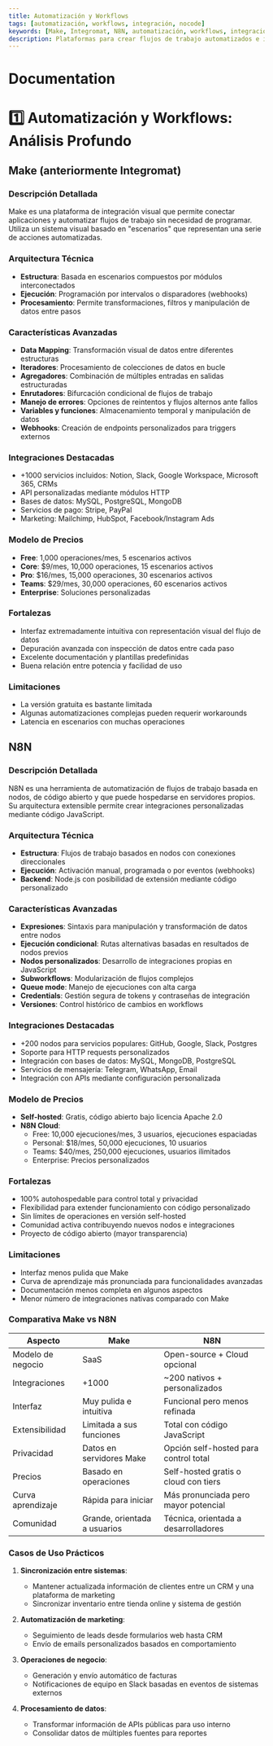 ```yaml
---
title: Automatización y Workflows
tags: [automatización, workflows, integración, nocode]
keywords: [Make, Integromat, N8N, automatización, workflows, integraciones, IFTTT, Zapier]
description: Plataformas para crear flujos de trabajo automatizados e integraciones entre aplicaciones sin necesidad de código complejo.
---
```


# Documentation

# 1️⃣ Automatización y Workflows: Análisis Profundo

## Make (anteriormente Integromat)

### Descripción Detallada
Make es una plataforma de integración visual que permite conectar aplicaciones y automatizar flujos de trabajo sin necesidad de programar. Utiliza un sistema visual basado en "escenarios" que representan una serie de acciones automatizadas.

### Arquitectura Técnica
* **Estructura**: Basada en escenarios compuestos por módulos interconectados
* **Ejecución**: Programación por intervalos o disparadores (webhooks)
* **Procesamiento**: Permite transformaciones, filtros y manipulación de datos entre pasos

### Características Avanzadas
* **Data Mapping**: Transformación visual de datos entre diferentes estructuras
* **Iteradores**: Procesamiento de colecciones de datos en bucle
* **Agregadores**: Combinación de múltiples entradas en salidas estructuradas
* **Enrutadores**: Bifurcación condicional de flujos de trabajo
* **Manejo de errores**: Opciones de reintentos y flujos alternos ante fallos
* **Variables y funciones**: Almacenamiento temporal y manipulación de datos
* **Webhooks**: Creación de endpoints personalizados para triggers externos

### Integraciones Destacadas
* +1000 servicios incluidos: Notion, Slack, Google Workspace, Microsoft 365, CRMs
* API personalizadas mediante módulos HTTP
* Bases de datos: MySQL, PostgreSQL, MongoDB
* Servicios de pago: Stripe, PayPal
* Marketing: Mailchimp, HubSpot, Facebook/Instagram Ads

### Modelo de Precios
* **Free**: 1,000 operaciones/mes, 5 escenarios activos
* **Core**: $9/mes, 10,000 operaciones, 15 escenarios activos
* **Pro**: $16/mes, 15,000 operaciones, 30 escenarios activos
* **Teams**: $29/mes, 30,000 operaciones, 60 escenarios activos
* **Enterprise**: Soluciones personalizadas

### Fortalezas
* Interfaz extremadamente intuitiva con representación visual del flujo de datos
* Depuración avanzada con inspección de datos entre cada paso
* Excelente documentación y plantillas predefinidas
* Buena relación entre potencia y facilidad de uso

### Limitaciones
* La versión gratuita es bastante limitada
* Algunas automatizaciones complejas pueden requerir workarounds
* Latencia en escenarios con muchas operaciones

## N8N

### Descripción Detallada
N8N es una herramienta de automatización de flujos de trabajo basada en nodos, de código abierto y que puede hospedarse en servidores propios. Su arquitectura extensible permite crear integraciones personalizadas mediante código JavaScript.

### Arquitectura Técnica
* **Estructura**: Flujos de trabajo basados en nodos con conexiones direccionales
* **Ejecución**: Activación manual, programada o por eventos (webhooks)
* **Backend**: Node.js con posibilidad de extensión mediante código personalizado

### Características Avanzadas
* **Expresiones**: Sintaxis para manipulación y transformación de datos entre nodos
* **Ejecución condicional**: Rutas alternativas basadas en resultados de nodos previos
* **Nodos personalizados**: Desarrollo de integraciones propias en JavaScript
* **Subworkflows**: Modularización de flujos complejos
* **Queue mode**: Manejo de ejecuciones con alta carga
* **Credentials**: Gestión segura de tokens y contraseñas de integración
* **Versiones**: Control histórico de cambios en workflows

### Integraciones Destacadas
* +200 nodos para servicios populares: GitHub, Google, Slack, Postgres
* Soporte para HTTP requests personalizados
* Integración con bases de datos: MySQL, MongoDB, PostgreSQL
* Servicios de mensajería: Telegram, WhatsApp, Email
* Integración con APIs mediante configuración personalizada

### Modelo de Precios
* **Self-hosted**: Gratis, código abierto bajo licencia Apache 2.0
* **N8N Cloud**: 
  * Free: 10,000 ejecuciones/mes, 3 usuarios, ejecuciones espaciadas
  * Personal: $18/mes, 50,000 ejecuciones, 10 usuarios
  * Teams: $40/mes, 250,000 ejecuciones, usuarios ilimitados
  * Enterprise: Precios personalizados

### Fortalezas
* 100% autohospedable para control total y privacidad
* Flexibilidad para extender funcionamiento con código personalizado
* Sin límites de operaciones en versión self-hosted
* Comunidad activa contribuyendo nuevos nodos e integraciones
* Proyecto de código abierto (mayor transparencia)

### Limitaciones
* Interfaz menos pulida que Make
* Curva de aprendizaje más pronunciada para funcionalidades avanzadas
* Documentación menos completa en algunos aspectos
* Menor número de integraciones nativas comparado con Make

### Comparativa Make vs N8N

| Aspecto | Make | N8N |
|---------|------|-----|
| Modelo de negocio | SaaS | Open-source + Cloud opcional |
| Integraciones | +1000 | ~200 nativos + personalizados |
| Interfaz | Muy pulida e intuitiva | Funcional pero menos refinada |
| Extensibilidad | Limitada a sus funciones | Total con código JavaScript |
| Privacidad | Datos en servidores Make | Opción self-hosted para control total |
| Precios | Basado en operaciones | Self-hosted gratis o cloud con tiers |
| Curva aprendizaje | Rápida para iniciar | Más pronunciada pero mayor potencial |
| Comunidad | Grande, orientada a usuarios | Técnica, orientada a desarrolladores |

### Casos de Uso Prácticos
1. **Sincronización entre sistemas**:
   * Mantener actualizada información de clientes entre un CRM y una plataforma de marketing
   * Sincronizar inventario entre tienda online y sistema de gestión

2. **Automatización de marketing**:
   * Seguimiento de leads desde formularios web hasta CRM
   * Envío de emails personalizados basados en comportamiento

3. **Operaciones de negocio**:
   * Generación y envío automático de facturas
   * Notificaciones de equipo en Slack basadas en eventos de sistemas externos

4. **Procesamiento de datos**:
   * Transformar información de APIs públicas para uso interno
   * Consolidar datos de múltiples fuentes para reportes